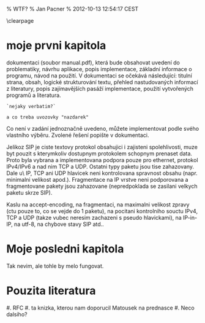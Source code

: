 % WTF?
% Jan Pacner
% 2012-10-13 12:54:17 CEST

\clearpage

moje prvni kapitola
===================

dokumentaci (soubor manual.pdf), která bude obsahovat uvedení do problematiky, návrhu aplikace, popis implementace, základní informace o programu, návod na použití. V dokumentaci se očekává následující: titulní strana, obsah, logické strukturování textu, přehled nastudovaných informací z literatury, popis zajímavějších pasáží implementace, použití vytvořených programů a literatura.

    `nejaky verbatim?`

    a co treba uvozovky "nazdarek"

Co není v zadání jednoznačně uvedeno, můžete implementovat podle svého vlastního výběru. Zvolené řešení popište v dokumentaci.

Jelikoz SIP je ciste textovy protokol obsahujici i zajisteni spolehlivosti, muze byt pouzit s kterymkoliv dostupnym protokolem schopnym prenaset data. Proto byla vybrana a implementovana podpora pouze pro ethernet, protokol IPv4/IPv6 a nad nim TCP a UDP. Ostatni typy paketu jsou tise zahazovany. Dale u\ IP, TCP ani UDP hlavicek neni kontrolovana spravnost obsahu (napr. minimalni velikost apod.). Fragmentace na IP vrstve neni podporovana a fragmentovane pakety jsou zahazovane (nepredpoklada se zasilani velkych paketu skrze SIP).

Kaslu na accept-encoding, na fragmentaci, na maximalni velikost zpravy (ctu pouze to, co se vejde do 1 paketu), na pocitani kontrolniho souctu IPv4, TCP a UDP (takze vubec neresim zachazeni s pseudo hlavickami), na IP-in-IP, na utf-8, na chybove stavy SIP atd..

Moje posledni kapitola
======================

Tak nevim, ale tohle by melo fungovat.

Pouzita literatura
==================

#. RFC
#. ta knizka, kterou nam doporucil Matousek na prednasce
#. Neco dalsiho?
